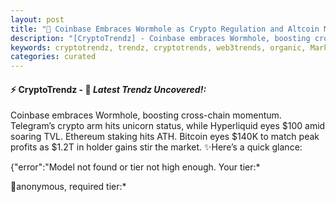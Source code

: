 ```yaml
---
layout: post
title: "🌅 Coinbase Embraces Wormhole as Crypto Regulation and Altcoin Momentum Intensify"
description: "[CryptoTrendz] - Coinbase embraces Wormhole, boosting cross-chain momentum. Telegram’s crypto arm hits unicorn status, while Hyperliquid eyes $100 amid soaring TVL. Ethereum staking hits ATH. Bitcoin eyes $140K to match peak profits as $1.2T in holder gains stir the market."
keywords: cryptotrendz, trendz, cryptotrends, web3trends, organic, Market, Bitcoin, Investors, ETH, Dogecoin, Crypto, Stablecoins, Digital, Altcoins, Ethereum, Trading, Token, Bank
categories: curated
---
```


#### ⚡ CryptoTrendz - 📌 *Latest Trendz Uncovered!:*

Coinbase embraces Wormhole, boosting cross-chain momentum. Telegram’s crypto arm hits unicorn status, while Hyperliquid eyes $100 amid soaring TVL. Ethereum staking hits ATH. Bitcoin eyes $140K to match peak profits as $1.2T in holder gains stir the market. ✨Here’s a quick glance:


{"error":"Model not found or tier not high enough. Your tier:*  

🔹anonymous, required tier:*  

